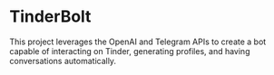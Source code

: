 # TinderBolt
This project leverages the OpenAI and Telegram APIs to create a bot capable of interacting on Tinder, generating profiles, and having conversations automatically.

